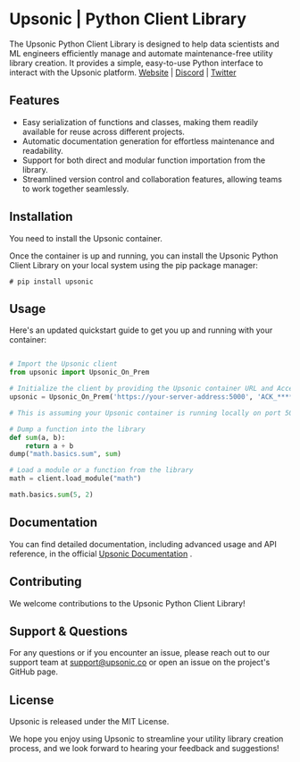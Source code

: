 # Upsonic | Python Client Library

The Upsonic Python Client Library is designed to help data scientists and ML engineers efficiently manage and automate maintenance-free utility library creation. It provides a simple, easy-to-use Python interface to interact with the Upsonic platform.
[Website](https://upsonic.co/) | [Discord](https://discord.gg/) | [Twitter](https://twitter.com/upsonicco)



## Features

- Easy serialization of functions and classes, making them readily available for reuse across different projects.
- Automatic documentation generation for effortless maintenance and readability.
- Support for both direct and modular function importation from the library.
- Streamlined version control and collaboration features, allowing teams to work together seamlessly.


  
## Installation

You need to install the Upsonic container.

Once the container is up and running, you can install the Upsonic Python Client Library on your local system using the pip package manager:
```console
# pip install upsonic
```



## Usage

Here's an updated quickstart guide to get you up and running with your container:

```python

# Import the Upsonic client
from upsonic import Upsonic_On_Prem

# Initialize the client by providing the Upsonic container URL and AccessKey
upsonic = Upsonic_On_Prem('https://your-server-address:5000', 'ACK_****************')

# This is assuming your Upsonic container is running locally on port 5000.

# Dump a function into the library
def sum(a, b):
    return a + b
dump("math.basics.sum", sum)

# Load a module or a function from the library
math = client.load_module("math")

math.basics.sum(5, 2)

```



## Documentation

You can find detailed documentation, including advanced usage and API reference, in the official [Upsonic Documentation](https://docs.upsonic.co/home) .



## Contributing

We welcome contributions to the Upsonic Python Client Library! 



## Support & Questions

For any questions or if you encounter an issue, please reach out to our support team at support@upsonic.co or open an issue on the project's GitHub page.



## License
Upsonic is released under the MIT License.

We hope you enjoy using Upsonic to streamline your utility library creation process, and we look forward to hearing your feedback and suggestions!
